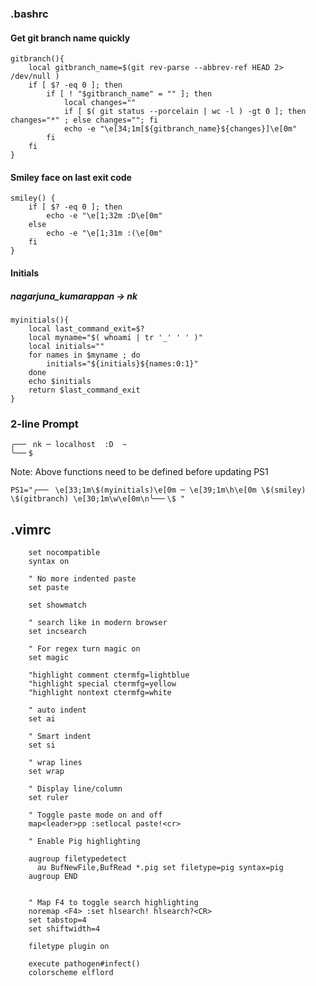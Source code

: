 ### .bashrc

#### Get git branch name quickly
    gitbranch(){
        local gitbranch_name=$(git rev-parse --abbrev-ref HEAD 2> /dev/null )
        if [ $? -eq 0 ]; then
            if [ ! "$gitbranch_name" = "" ]; then
                local changes=""
                if [ $( git status --porcelain | wc -l ) -gt 0 ]; then changes="*" ; else changes=""; fi
                echo -e "\e[34;1m[${gitbranch_name}${changes}]\e[0m"
            fi
        fi
    }

#### Smiley face on last exit code
    smiley() {
        if [ $? -eq 0 ]; then
            echo -e "\e[1;32m :D\e[0m"
        else
            echo -e "\e[1;31m :(\e[0m"
        fi
    }
    
#### Initials
##### nagarjuna_kumarappan -> nk
    myinitials(){
        local last_command_exit=$?
        local myname="$( whoami | tr '_' ' ' )"
        local initials=""
        for names in $myname ; do
            initials="${initials}${names:0:1}"
        done
        echo $initials
        return $last_command_exit
    }
    
### 2-line Prompt
    ╭──╴ nk ─ localhost  :D  ~
    ╰──╴$ 

Note: Above functions need to be defined before updating PS1

    PS1="╭──╴ \e[33;1m\$(myinitials)\e[0m ─ \e[39;1m\h\e[0m \$(smiley) \$(gitbranch) \e[30;1m\w\e[0m\n╰──╴\$ "




## .vimrc
        set nocompatible
        syntax on
        
        " No more indented paste
        set paste
        
        set showmatch
        
        " search like in modern browser
        set incsearch
        
        " For regex turn magic on
        set magic
        
        "highlight comment ctermfg=lightblue
        "highlight special ctermfg=yellow
        "highlight nontext ctermfg=white
        
        " auto indent
        set ai
        
        " Smart indent
        set si
        
        " wrap lines
        set wrap
        
        " Display line/column
        set ruler
        
        " Toggle paste mode on and off
        map<leader>pp :setlocal paste!<cr>
        
        " Enable Pig highlighting
        
        augroup filetypedetect
          au BufNewFile,BufRead *.pig set filetype=pig syntax=pig
        augroup END
        
        
        " Map F4 to toggle search highlighting
        noremap <F4> :set hlsearch! hlsearch?<CR>
        set tabstop=4
        set shiftwidth=4
        
        filetype plugin on
        
        execute pathogen#infect()
        colorscheme elflord

